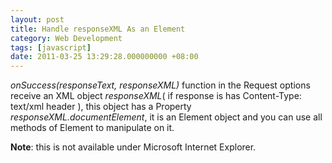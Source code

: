 ```yaml
---
layout: post
title: Handle responseXML As an Element
category: Web Development
tags: [javascript]
date: 2011-03-25 13:29:28.000000000 +08:00
---
```

*onSuccess(responseText, responseXML)* function in the Request options receive
 an XML object *responseXML*( if response is has Content-Type: text/xml header
 ), this object has a Property *responseXML.documentElement*, it is an Element
 object and you can use all methods of Element to manipulate on it.

**Note**: this is not available under Microsoft Internet Explorer.
